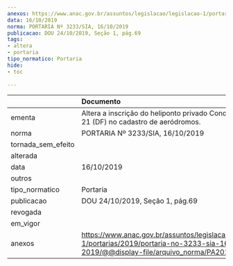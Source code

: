 ```yaml
---
anexos: https://www.anac.gov.br/assuntos/legislacao/legislacao-1/portarias/2019/portaria-no-3233-sia-16-10-2019/@@display-file/arquivo_norma/PA2019-3233.pdf
data: 16/10/2019
norma: PORTARIA Nº 3233/SIA, 16/10/2019
publicacao: DOU 24/10/2019, Seção 1, pág.69
tags:
- altera
- portaria
tipo_normatico: Portaria
hide: 
- toc 
 
---
```


|                    | Documento                                                                                                                                            |
|:-------------------|:-----------------------------------------------------------------------------------------------------------------------------------------------------|
| ementa             | Altera a inscrição do heliponto privado Condomínio Brasil 21 (DF) no cadastro de aeródromos.                                                         |
| norma              | PORTARIA Nº 3233/SIA, 16/10/2019                                                                                                                     |
| tornada_sem_efeito |                                                                                                                                                      |
| alterada           |                                                                                                                                                      |
| data               | 16/10/2019                                                                                                                                           |
| outros             |                                                                                                                                                      |
| tipo_normatico     | Portaria                                                                                                                                             |
| publicacao         | DOU 24/10/2019, Seção 1, pág.69                                                                                                                      |
| revogada           |                                                                                                                                                      |
| em_vigor           |                                                                                                                                                      |
| anexos             | https://www.anac.gov.br/assuntos/legislacao/legislacao-1/portarias/2019/portaria-no-3233-sia-16-10-2019/@@display-file/arquivo_norma/PA2019-3233.pdf |